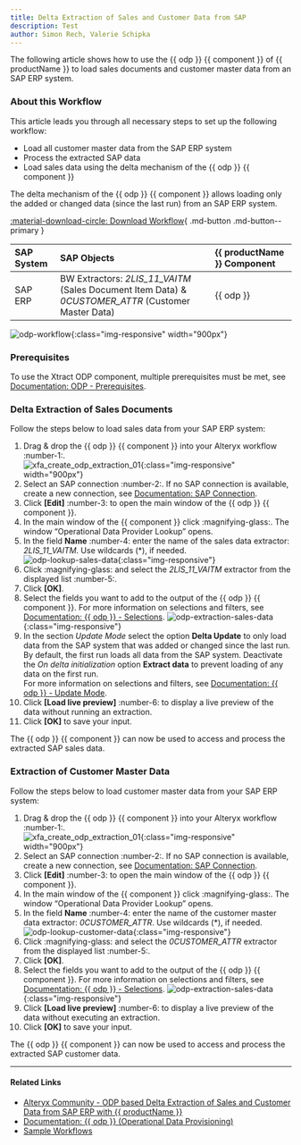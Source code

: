 ```yaml
---
title: Delta Extraction of Sales and Customer Data from SAP  
description: Test
author: Simon Rech, Valerie Schipka
---
```


The following article shows how to use the {{ odp }} {{ component }} of {{ productName }} to load sales documents and customer master data from an SAP ERP system.<br>

### About this Workflow

This article leads you through all necessary steps to set up the following workflow:
- Load all customer master data from the SAP ERP system
- Process the extracted SAP data
- Load sales data using the delta mechanism of the {{ odp }} {{ component }}

The delta mechanism of the {{ odp }} {{ component }} allows loading only the added or changed data (since the last run) from an SAP ERP system.

[:material-download-circle: Download Workflow](../assets/files/xfa/ODP-ERP-Delta.yxmd){ .md-button .md-button--primary }

| SAP System | SAP Objects | {{ productName }} Component |
| :------ |:--- | :--- |
| SAP ERP | BW Extractors: *2LIS_11_VAITM* (Sales Document Item Data) & *0CUSTOMER_ATTR* (Customer Master Data) | {{ odp }} |

![odp-workflow](../assets/images/xfa/articles/odp-workflow.png){:class="img-responsive" width="900px"}

### Prerequisites

To use the Xtract ODP component, multiple prerequisites must be met, see [Documentation: ODP - Prerequisites](../documentation/odp/index.md/#prerequisites).

### Delta Extraction of Sales Documents

Follow the steps below to load sales data from your SAP ERP system:
1. Drag & drop the {{ odp }} {{ component }} into your Alteryx workflow :number-1:.<br>
![xfa_create_odp_extraction_01](../assets/images/xfa/articles/xfa_create_odp_extraction_01.png){:class="img-responsive" width="900px"}
2. Select an SAP connection :number-2:. If no SAP connection is available, create a new connection, see [Documentation: SAP Connection](../documentation/sap-connection/index.md).
3. Click **[Edit]** :number-3: to open the main window of the {{ odp }} {{ component }}.
4. In the main window of the {{ component }} click :magnifying-glass:. The window “Operational Data Provider Lookup” opens.
5. In the field **Name** :number-4: enter the name of the sales data extractor: *2LIS_11_VAITM*. Use wildcards (*), if needed.<br>
![odp-lookup-sales-data](../assets/images/xfa/articles/odp-lookup-sales-data.png){:class="img-responsive"}
6. Click :magnifying-glass: and select the *2LIS_11_VAITM* extractor from the displayed list :number-5:.
7. Click **[OK]**.
8. Select the fields you want to add to the output of the {{ odp }} {{ component }}.
For more information on selections and filters, see [Documentation: {{ odp }} - Selections](../documentation/odp/selections.md).
![odp-extraction-sales-data](../assets/images/xfa/articles/odp-extraction-sales-data.png){:class="img-responsive"}
9. In the section *Update Mode* select the option **Delta Update** to only load data from the SAP system that was added or changed since the last run.
By default, the first run loads all data from the SAP system. Deactivate the *On delta initialization* option **Extract data** to prevent loading of any data on the first run.<br>
For more information on selections and filters, see [Documentation: {{ odp }} - Update Mode](../documentation/odp/update-mode.md).
10. Click **[Load live preview]** :number-6: to display a live preview of the data without running an extraction.
11. Click **[OK]** to save your input.

The {{ odp }} {{ component }} can now be used to access and process the extracted SAP sales data.

### Extraction of Customer Master Data

Follow the steps below to load customer master data from your SAP ERP system:
1. Drag & drop the {{ odp }} {{ component }} into your Alteryx workflow :number-1:.<br>
![xfa_create_odp_extraction_01](../assets/images/xfa/articles/xfa_create_odp_extraction_01.png){:class="img-responsive" width="900px"}
2. Select an SAP connection :number-2:. If no SAP connection is available, create a new connection, see [Documentation: SAP Connection](../documentation/sap-connection/index.md).
3. Click **[Edit]** :number-3: to open the main window of the {{ odp }} {{ component }}.
4. In the main window of the {{ component }} click :magnifying-glass:. The window “Operational Data Provider Lookup” opens.
5. In the field **Name** :number-4: enter the name of the customer master data extractor: *0CUSTOMER_ATTR*. Use wildcards (*), if needed.<br>
![odp-lookup-customer-data](../assets/images/xfa/articles/odp-lookup-customer-data.png){:class="img-responsive"}
6. Click :magnifying-glass: and select the *0CUSTOMER_ATTR* extractor from the displayed list :number-5:.
7. Click **[OK]**.
8. Select the fields you want to add to the output of the {{ odp }} {{ component }}. 
For more information on selections and filters, see [Documentation: {{ odp }} - Selections](../documentation/odp/selections.md).
![odp-extraction-sales-data](../assets/images/xfa/articles/odp-extraction-customer-data.png){:class="img-responsive"}
9. Click **[Load live preview]** :number-6: to display a live preview of the data without executing an extraction.
10. Click **[OK]** to save your input.

The {{ odp }} {{ component }} can now be used to access and process the extracted SAP customer data.


*****
#### Related Links
- [Alteryx Community - ODP based Delta Extraction of Sales and Customer Data from SAP ERP with {{ productName }}](https://community.alteryx.com/t5/Community-Gallery/ODP-based-Delta-Extraction-of-Sales-and-Customer-Data-from-SAP/ta-p/1140120)
- [Documentation: {{ odp }} (Operational Data Provisioning)](../documentation/odp/index.md)
- [Sample Workflows](../sample-workflows.md)
